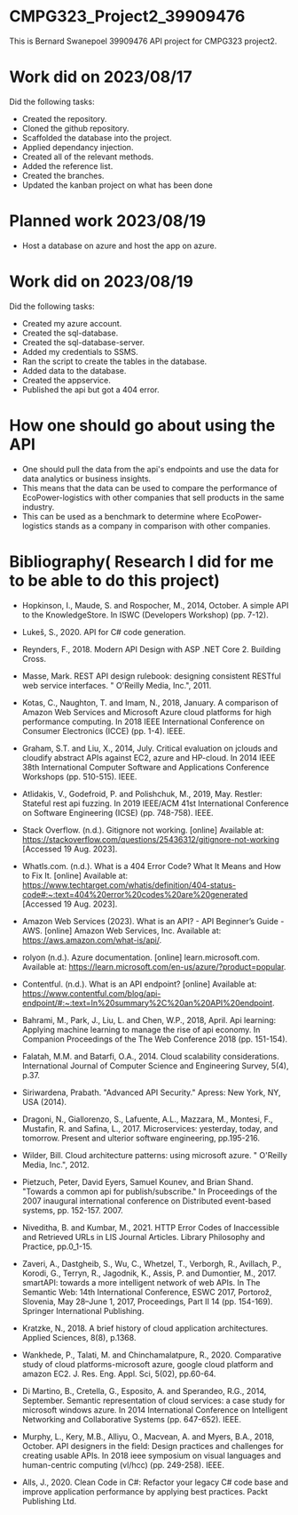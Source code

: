 # CMPG323_Project2_39909476
This is Bernard Swanepoel 39909476 API project for CMPG323 project2.

# Work did on 2023/08/17

Did the following tasks:

- Created the repository.
- Cloned the github repository. 
- Scaffolded the database into the project.
- Applied dependancy injection.
- Created all of the relevant methods.
- Added the reference list.
- Created the branches.
- Updated the kanban project on what has been done

# Planned work 2023/08/19

- Host a database on azure and host the app on azure.


# Work did on 2023/08/19

Did the following tasks:

- Created my azure account.
- Created the sql-database.
- Created the sql-database-server.
- Added my credentials to SSMS.
- Ran the script to create the tables in the database.
- Added data to the database.
- Created the appservice.
- Published the api but got a 404 error.

# How one should go about using the API

- One should pull the data from the api's endpoints and use the data for data analytics or business insights.
- This means that the data can be used to compare the performance of EcoPower-logistics with other companies that sell products in the same industry.
- This can be used as a benchmark to determine where EcoPower-logistics stands as a company in comparison with other companies.
  
# Bibliography( Research I did for me to be able to do this project)

- Hopkinson, I., Maude, S. and Rospocher, M., 2014, October. A simple API to the KnowledgeStore. In ISWC (Developers Workshop) (pp. 7-12).

- Lukeš, S., 2020. API for C# code generation.

- Reynders, F., 2018. Modern API Design with ASP .NET Core 2. Building Cross.

- Masse, Mark. REST API design rulebook: designing consistent RESTful web service interfaces. " O'Reilly Media, Inc.", 2011.

- Kotas, C., Naughton, T. and Imam, N., 2018, January. A comparison of Amazon Web Services and Microsoft Azure cloud platforms for high performance computing. In 2018 IEEE International Conference on Consumer Electronics (ICCE) (pp. 1-4). IEEE.

- Graham, S.T. and Liu, X., 2014, July. Critical evaluation on jclouds and cloudify abstract APIs against EC2, azure and HP-cloud. In 2014 IEEE 38th International Computer Software and Applications Conference Workshops (pp. 510-515). IEEE.

- Atlidakis, V., Godefroid, P. and Polishchuk, M., 2019, May. Restler: Stateful rest api fuzzing. In 2019 IEEE/ACM 41st International Conference on Software Engineering (ICSE) (pp. 748-758). IEEE.

- Stack Overflow. (n.d.). Gitignore not working. [online] Available at: https://stackoverflow.com/questions/25436312/gitignore-not-working [Accessed 19 Aug. 2023].

- WhatIs.com. (n.d.). What is a 404 Error Code? What It Means and How to Fix It. [online] Available at: https://www.techtarget.com/whatis/definition/404-status-code#:~:text=404%20error%20codes%20are%20generated [Accessed 19 Aug. 2023].

- Amazon Web Services (2023). What is an API? - API Beginner’s Guide - AWS. [online] Amazon Web Services, Inc. Available at: https://aws.amazon.com/what-is/api/.

- rolyon (n.d.). Azure documentation. [online] learn.microsoft.com. Available at: https://learn.microsoft.com/en-us/azure/?product=popular.

- Contentful. (n.d.). What is an API endpoint? [online] Available at: https://www.contentful.com/blog/api-endpoint/#:~:text=In%20summary%2C%20an%20API%20endpoint.

- Bahrami, M., Park, J., Liu, L. and Chen, W.P., 2018, April. Api learning: Applying machine learning to manage the rise of api economy. In Companion Proceedings of the The Web Conference 2018 (pp. 151-154).

- Falatah, M.M. and Batarfi, O.A., 2014. Cloud scalability considerations. International Journal of Computer Science and Engineering Survey, 5(4), p.37.

- Siriwardena, Prabath. "Advanced API Security." Apress: New York, NY, USA (2014).

- Dragoni, N., Giallorenzo, S., Lafuente, A.L., Mazzara, M., Montesi, F., Mustafin, R. and Safina, L., 2017. Microservices: yesterday, today, and tomorrow. Present and ulterior software engineering, pp.195-216.

- Wilder, Bill. Cloud architecture patterns: using microsoft azure. " O'Reilly Media, Inc.", 2012.

- Pietzuch, Peter, David Eyers, Samuel Kounev, and Brian Shand. "Towards a common api for publish/subscribe." In Proceedings of the 2007 inaugural international conference on Distributed event-based systems, pp. 152-157. 2007.

- Niveditha, B. and Kumbar, M., 2021. HTTP Error Codes of Inaccessible and Retrieved URLs in LIS Journal Articles. Library Philosophy and Practice, pp.0_1-15.

- Zaveri, A., Dastgheib, S., Wu, C., Whetzel, T., Verborgh, R., Avillach, P., Korodi, G., Terryn, R., Jagodnik, K., Assis, P. and Dumontier, M., 2017. smartAPI: towards a more intelligent network of web APIs. In The Semantic Web: 14th International Conference, ESWC 2017, Portorož, Slovenia, May 28–June 1, 2017, Proceedings, Part II 14 (pp. 154-169). Springer International Publishing.

- Kratzke, N., 2018. A brief history of cloud application architectures. Applied Sciences, 8(8), p.1368.

- Wankhede, P., Talati, M. and Chinchamalatpure, R., 2020. Comparative study of cloud platforms-microsoft azure, google cloud platform and amazon EC2. J. Res. Eng. Appl. Sci, 5(02), pp.60-64.

- Di Martino, B., Cretella, G., Esposito, A. and Sperandeo, R.G., 2014, September. Semantic representation of cloud services: a case study for microsoft windows azure. In 2014 International Conference on Intelligent Networking and Collaborative Systems (pp. 647-652). IEEE.

- Murphy, L., Kery, M.B., Alliyu, O., Macvean, A. and Myers, B.A., 2018, October. API designers in the field: Design practices and challenges for creating usable APIs. In 2018 ieee symposium on visual languages and human-centric computing (vl/hcc) (pp. 249-258). IEEE.

- Alls, J., 2020. Clean Code in C#: Refactor your legacy C# code base and improve application performance by applying best practices. Packt Publishing Ltd.

‌
